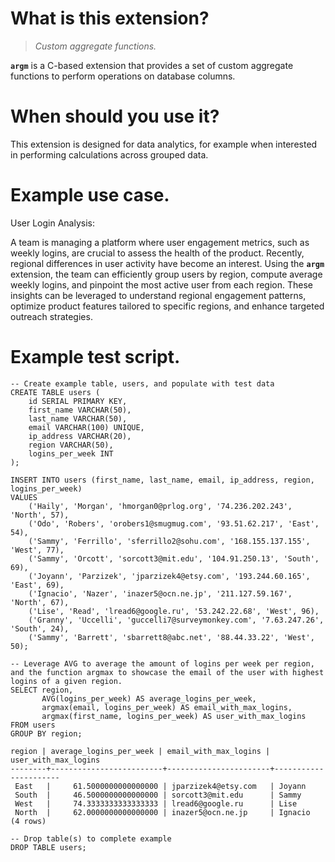 # What is this extension?

>*Custom aggregate functions.*

**`argm`** is a C-based extension that provides a set of custom aggregate functions to perform operations on database columns.


# When should you use it?

This extension is designed for data analytics, for example when interested in performing calculations across grouped data.


# Example use case.

User Login Analysis: 

A team is managing a platform where user engagement metrics, such as weekly logins, are crucial to assess the health of the product. Recently, regional differences in user activity have become an interest. Using the **``argm``** extension, the team can efficiently group users by region, compute average weekly logins, and pinpoint the most active user from each region. These insights can be leveraged to understand regional engagement patterns, optimize product features tailored to specific regions, and enhance targeted outreach strategies.


# Example test script.

```
-- Create example table, users, and populate with test data 
CREATE TABLE users (
    id SERIAL PRIMARY KEY,
    first_name VARCHAR(50),
    last_name VARCHAR(50),
    email VARCHAR(100) UNIQUE,
    ip_address VARCHAR(20),
    region VARCHAR(50),
    logins_per_week INT
);

INSERT INTO users (first_name, last_name, email, ip_address, region, logins_per_week)
VALUES
    ('Haily', 'Morgan', 'hmorgan0@prlog.org', '74.236.202.243', 'North', 57),
    ('Odo', 'Robers', 'orobers1@smugmug.com', '93.51.62.217', 'East', 54),
    ('Sammy', 'Ferrillo', 'sferrillo2@sohu.com', '168.155.137.155', 'West', 77),
    ('Sammy', 'Orcott', 'sorcott3@mit.edu', '104.91.250.13', 'South', 69),
    ('Joyann', 'Parzizek', 'jparzizek4@etsy.com', '193.244.60.165', 'East', 69),
    ('Ignacio', 'Nazer', 'inazer5@ocn.ne.jp', '211.127.59.167', 'North', 67),
    ('Lise', 'Read', 'lread6@google.ru', '53.242.22.68', 'West', 96),
    ('Granny', 'Uccelli', 'guccelli7@surveymonkey.com', '7.63.247.26', 'South', 24),
    ('Sammy', 'Barrett', 'sbarrett8@abc.net', '88.44.33.22', 'West', 50);

-- Leverage AVG to average the amount of logins per week per region, and the function argmax to showcase the email of the user with highest logins of a given region.
SELECT region, 
       AVG(logins_per_week) AS average_logins_per_week,
       argmax(email, logins_per_week) AS email_with_max_logins,
       argmax(first_name, logins_per_week) AS user_with_max_logins
FROM users
GROUP BY region;

region | average_logins_per_week | email_with_max_logins | user_with_max_logins
--------+-------------------------+-----------------------+----------------------
 East   |     61.5000000000000000 | jparzizek4@etsy.com   | Joyann
 South  |     46.5000000000000000 | sorcott3@mit.edu      | Sammy
 West   |     74.3333333333333333 | lread6@google.ru      | Lise
 North  |     62.0000000000000000 | inazer5@ocn.ne.jp     | Ignacio
(4 rows)

-- Drop table(s) to complete example
DROP TABLE users;
```
